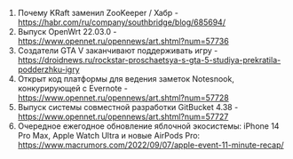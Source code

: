 1. Почему KRaft заменил ZooKeeper / Хабр - https://habr.com/ru/company/southbridge/blog/685694/
1. Выпуск OpenWrt 22.03.0 - https://www.opennet.ru/opennews/art.shtml?num=57736
1. Создатели GTA V заканчивают поддерживать игру - https://droidnews.ru/rockstar-proschaetsya-s-gta-5-studiya-prekratila-podderzhku-igry
1. Открыт код платформы для ведения заметок Notesnook, конкурирующей с Evernote - https://www.opennet.ru/opennews/art.shtml?num=57728
1. Выпуск системы совместной разработки GitBucket 4.38 - https://www.opennet.ru/opennews/art.shtml?num=57727
1. Очередное ежегодное обновление яблочной экосистемы: iPhone 14 Pro Max, Apple Watch Ultra и новые AirPods Pro: https://www.macrumors.com/2022/09/07/apple-event-11-minute-recap/
